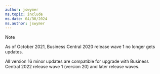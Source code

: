 ```yaml
---
author: jswymer
ms.topic: include
ms.date: 04/30/2024
ms.author: jswymer
---
```

> [!NOTE]
> As of October 2021, Business Central 2020 release wave 1 no longer gets updates.
>
> All version 16 minor updates are compatible for upgrade with Business Central 2022 release wave 1 (version 20) and later release waves.